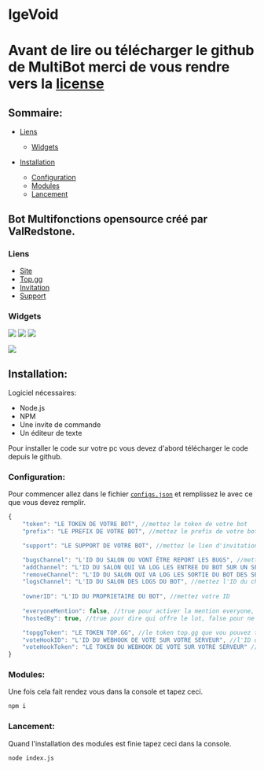 # IgeVoid

# Avant de lire ou télécharger le github de MultiBot merci de vous rendre vers la [license](https://github.com/ValRedstone/MultiBot/blob/main/LICENSE)

## Sommaire:
- [Liens](https://github.com/ValRedstone/MultiBot/blob/main/README.md#liens)
  - [Widgets](https://github.com/ValRedstone/MultiBot/blob/main/README.md#widgets)

- [Installation](https://github.com/ValRedstone/MultiBot/blob/main/README.md#installation)
  - [Configuration](https://github.com/ValRedstone/MultiBot/blob/main/README.md#configuration)
  - [Modules](https://github.com/ValRedstone/MultiBot/blob/main/README.md#modules)
  - [Lancement](https://github.com/ValRedstone/MultiBot/blob/main/README.md#lancement)

## Bot Multifonctions opensource créé par ValRedstone.

### Liens

  - [Site](http://beta.projectheberg.fr:20251)
  - [Top.gg](https://top.gg/bot/804289381141446666)
  - [Invitation](https://discord.com/api/oauth2/authorize?client_id=804289381141446666&permissions=8&scope=bot)
  - [Support](https://discord.gg/nDKqMN6cG8)

### Widgets

[![](https://top.gg/api/widget/status/804289381141446666.svg)](https://top.gg/bot/804289381141446666)
[![](https://top.gg/api/widget/servers/804289381141446666.svg)](https://top.gg/bot/804289381141446666)
[![](https://img.shields.io/badge/discord.js-v12.5.3-blue.svg?logo=npm)](https://github.com/discordjs)

[![](https://top.gg/api/widget/804289381141446666.svg)](https://top.gg/bot/804289381141446666)

## Installation:

  Logiciel nécessaires:
  - Node.js
  - NPM
  - Une invite de commande
  - Un éditeur de texte

Pour installer le code sur votre pc vous devez d'abord télécharger le code depuis le github.

### Configuration:

Pour commencer allez dans le fichier [`configs.json`](https://github.com/ValRedstone/MultiBot/blob/main/settings/configs.json) et remplissez le avec ce que vous devez remplir.

```js
{
    "token": "LE TOKEN DE VOTRE BOT", //mettez le token de votre bot
    "prefix": "LE PREFIX DE VOTRE BOT", //mettez le prefix de votre bot

    "support": "LE SUPPORT DE VOTRE BOT", //mettez le lien d'invitation du support de votre bot

    "bugsChannel": "L'ID DU SALON OU VONT ÊTRE REPORT LES BUGS", //mettez l'ID du channel où vont être report les bugs du bot
    "addChannel": "L'ID DU SALON QUI VA LOG LES ENTREE DU BOT SUR UN SERVEUR", //mettez l'ID du channel ou le message du bot va être envoyé quand il rejoint un serveur
    "removeChannel": "L'ID DU SALON QUI VA LOG LES SORTIE DU BOT DES SERVEUR", //mettez l'ID du channel ou le message du bot va être envoyé quand il quitte un serveur
    "logsChannel": "L'ID DU SALON DES LOGS DU BOT", //mettez l'ID du channel ou le bot va vous envoyer les erreurs
    
    "ownerID": "L'ID DU PROPRIETAIRE DU BOT", //mettez votre ID
    
    "everyoneMention": false, //true pour activer la mention everyone, false pour désactiver la mention everyone
    "hostedBy": true, //true pour dire qui offre le lot, false pour ne pas dire qui offre le lot

    "topggToken": "LE TOKEN TOP.GG", //le token top.gg que vou pouvez trouver dans les configurations de votre robot
    "voteHookID": "L'ID DU WEBHOOK DE VOTE SUR VOTRE SERVEUR", //l'ID du webhook de vote sur votre discord
    "voteHookToken": "LE TOKEN DU WEBHOOK DE VOTE SUR VOTRE SERVEUR" //le toekn de webhook de vote sur votre discord
}
```

### Modules:

Une fois cela fait rendez vous dans la console et tapez ceci.

```md
npm i
```

### Lancement:

Quand l'installation des modules est finie tapez ceci dans la console.

```md
node index.js
```
